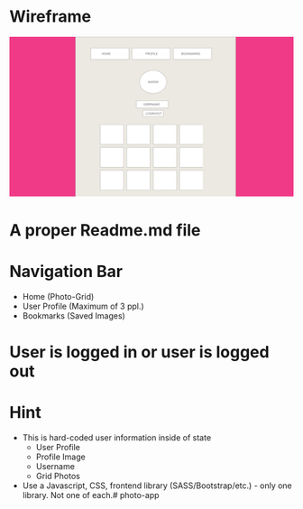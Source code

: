 # Wireframe 
![Wireframe](src/assets/Photo-App-Wireframe.png)
# A proper Readme.md file 

# Navigation Bar
* Home (Photo-Grid)
* User Profile (Maximum of 3 ppl.)
* Bookmarks (Saved Images)

# User is logged in or user is logged out

# Hint
* This is hard-coded user information inside of state
    * User Profile
    * Profile Image
    * Username
    * Grid Photos
* Use a Javascript, CSS, frontend library  (SASS/Bootstrap/etc.) - only one library. Not one of each.# photo-app
